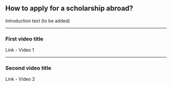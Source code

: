 ## How to apply for a scholarship abroad?


Introduction text (to be added)

---

### First video title 

Link - Video 1


---

### Second video title 

Link - Video 2

